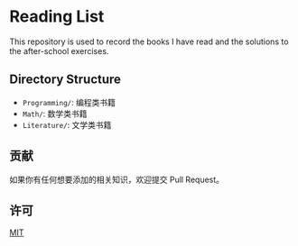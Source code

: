 # Reading List

This repository is used to record the books I have read and the solutions to the after-school exercises.

## Directory Structure

- `Programming/`: 编程类书籍
- `Math/`: 数学类书籍
- `Literature/`: 文学类书籍


## 贡献

如果你有任何想要添加的相关知识，欢迎提交 Pull Request。

## 许可

[MIT](https://opensource.org/licenses/MIT)